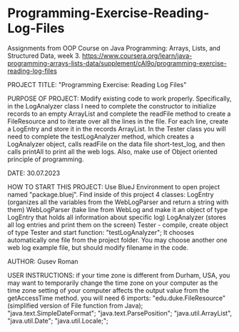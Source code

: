 # Programming-Exercise-Reading-Log-Files
Assignments from OOP Course on Java Programming: Arrays, Lists, and Structured Data, week 3. https://www.coursera.org/learn/java-programming-arrays-lists-data/supplement/cAl9o/programming-exercise-reading-log-files

PROJECT TITLE: "Programming Exercise: Reading Log Files"

PURPOSE OF PROJECT: Modify existing code to work properly. Specifically,
                    in the LogAnalyzer class I need to complete the constructor 
                    to initialize records to an empty ArrayList and complete 
                    the readFile method to create a FileResource and to iterate 
                    over all the lines in the file. For each line, create a 
                    LogEntry and store it in the records ArrayList.
                    In the Tester class you will need to complete the testLogAnalyzer 
                    method, which creates a LogAnalyzer object, calls readFile on 
                    the data file short-test_log, and then calls printAll to print 
                    all the web logs.
                    Also, make use of Object oriented principle of programming.

DATE: 30.07.2023

HOW TO START THIS PROJECT: Use BlueJ Environment to open project named "package.bluej". 
                           Find inside of this project 4 classes: 
                           LogEntry (organizes all the variables from the WebLogParser
                           and return a string with them)
                           WebLogParser (take line from WebLog and make it an object of
                           type LogEntry that holds all information about specific log)
                           LogAnalyzer (stores all log entries and print them on the screen)
                           Tester - compile, create object of type Tester 
                           and start function: 
                           "testLogAnalyzer"; 
                           It chooses automatically one file from the project folder.
                           You may choose another one web log example file, but should modify
                           filename in the code.

AUTHOR: Gusev Roman

USER INSTRUCTIONS: if your time zone is different from Durham, 
                   USA, you may want to temporarily change the time zone on your 
                   computer as the time zone setting of your computer affects the 
                   output value from the getAccessTime method.
                   you will need 6 imports: 
                   "edu.duke.FileResource" (simplified version of 
                   File function from Java);
                   "java.text.SimpleDateFormat";
                   "java.text.ParsePosition";
                   "java.util.ArrayList", 
                   "java.util.Date";
                   "java.util.Locale;";
